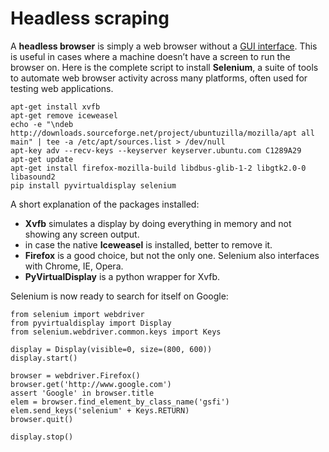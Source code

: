 # Headless scraping

A **headless browser** is simply a web browser without a
[GUI interface](https://www.youtube.com/watch?v=hkDD03yeLnU). This is useful
in cases where a machine doesn’t have a screen to run the browser on. Here is
the complete script to install **Selenium**, a suite of tools to automate
web browser activity across many platforms, often used for
testing web applications.

    apt-get install xvfb
    apt-get remove iceweasel
    echo -e "\ndeb http://downloads.sourceforge.net/project/ubuntuzilla/mozilla/apt all main" | tee -a /etc/apt/sources.list > /dev/null
    apt-key adv --recv-keys --keyserver keyserver.ubuntu.com C1289A29
    apt-get update
    apt-get install firefox-mozilla-build libdbus-glib-1-2 libgtk2.0-0 libasound2
    pip install pyvirtualdisplay selenium

A short explanation of the packages installed:

+ **Xvfb** simulates a display by doing everything in memory and
not showing any screen output.
+ in case the native **Iceweasel** is installed, better to remove it.
+ **Firefox** is a good choice, but not the only one. Selenium also interfaces
  with Chrome, IE, Opera.
+ **PyVirtualDisplay** is a python wrapper for Xvfb.

Selenium is now ready to search for itself on Google:

    from selenium import webdriver
    from pyvirtualdisplay import Display
    from selenium.webdriver.common.keys import Keys

    display = Display(visible=0, size=(800, 600))
    display.start()

    browser = webdriver.Firefox()
    browser.get('http://www.google.com')
    assert 'Google' in browser.title
    elem = browser.find_element_by_class_name('gsfi')
    elem.send_keys('selenium' + Keys.RETURN)
    browser.quit()

    display.stop()

